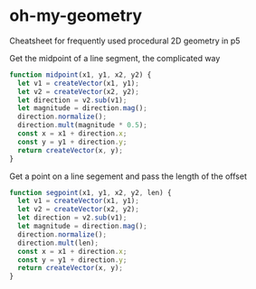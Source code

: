 # oh-my-geometry
Cheatsheet for frequently used procedural 2D geometry in p5

Get the midpoint of a line segment, the complicated way
```javascript
function midpoint(x1, y1, x2, y2) {
  let v1 = createVector(x1, y1);
  let v2 = createVector(x2, y2);
  let direction = v2.sub(v1);
  let magnitude = direction.mag();
  direction.normalize();
  direction.mult(magnitude * 0.5);
  const x = x1 + direction.x;
  const y = y1 + direction.y;
  return createVector(x, y);
}
```
Get a point on a line segement and pass the length of the offset
```javascript
function segpoint(x1, y1, x2, y2, len) {
  let v1 = createVector(x1, y1);
  let v2 = createVector(x2, y2);
  let direction = v2.sub(v1);
  let magnitude = direction.mag();
  direction.normalize();
  direction.mult(len);
  const x = x1 + direction.x;
  const y = y1 + direction.y;
  return createVector(x, y);
}
```
